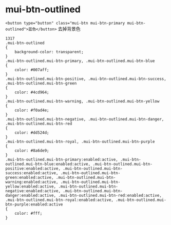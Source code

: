 # mui-btn-outlined
```<button type="button" class="mui-btn mui-btn-primary mui-btn-outlined">蓝色</button>```
去掉背景色
```
1317
.mui-btn-outlined
{
    background-color: transparent;
}
.mui-btn-outlined.mui-btn-primary, .mui-btn-outlined.mui-btn-blue
{
    color: #007aff;
}
.mui-btn-outlined.mui-btn-positive, .mui-btn-outlined.mui-btn-success, .mui-btn-outlined.mui-btn-green
{
    color: #4cd964;
}
.mui-btn-outlined.mui-btn-warning, .mui-btn-outlined.mui-btn-yellow
{
    color: #f0ad4e;
}
.mui-btn-outlined.mui-btn-negative, .mui-btn-outlined.mui-btn-danger, .mui-btn-outlined.mui-btn-red
{
    color: #dd524d;
}
.mui-btn-outlined.mui-btn-royal, .mui-btn-outlined.mui-btn-purple
{
    color: #8a6de9;
}
.mui-btn-outlined.mui-btn-primary:enabled:active, .mui-btn-outlined.mui-btn-blue:enabled:active, .mui-btn-outlined.mui-btn-positive:enabled:active, .mui-btn-outlined.mui-btn-success:enabled:active, .mui-btn-outlined.mui-btn-green:enabled:active, .mui-btn-outlined.mui-btn-warning:enabled:active, .mui-btn-outlined.mui-btn-yellow:enabled:active, .mui-btn-outlined.mui-btn-negative:enabled:active, .mui-btn-outlined.mui-btn-danger:enabled:active, .mui-btn-outlined.mui-btn-red:enabled:active, .mui-btn-outlined.mui-btn-royal:enabled:active, .mui-btn-outlined.mui-btn-purple:enabled:active
{
    color: #fff;
}
```
